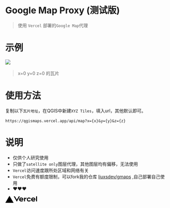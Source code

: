 # Google Map Proxy (测试版)

> 使用 `Vercel` 部署的`Google Map`代理

# 示例



![](/api/map?x=0&y=0&z=0)

> x=0 y=0 z=0 的瓦片

# 使用方法

复制以下`瓦片地址`，在QGIS中新建`XYZ Tiles`，填入url，其他默认即可。
```
https://qgismaps.vercel.app/api/map?x={x}&y={y}&z={z}
```

# 说明

 - 仅供个人研究使用
 - 只做了`satellite only`图层代理，其他图层均有偏移，无法使用
 - `Vercel`访问速度跟所处区域和网络有关
 - `Vercel`免费有额度限制，可以fork我的仓库 [liuxsdev/gmaps](https://github.com/liuxsdev/gmaps) ,自己部署自己使用
 - ❤❤❤

<a href="https://vercel.com/" target="_blank"><img src="./vercel-logotype-dark.svg" width="100px"></a>